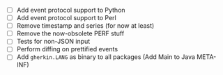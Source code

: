 * [ ] Add event protocol support to Python
* [ ] Add event protocol support to Perl
* [ ] Remove timestamp and series (for now at least)
* [ ] Remove the now-obsolete PERF stuff
* [ ] Tests for non-JSON input
* [ ] Perform diffing on prettified events
* [ ] Add `gherkin.LANG` as binary to all packages (Add Main to Java META-INF)

